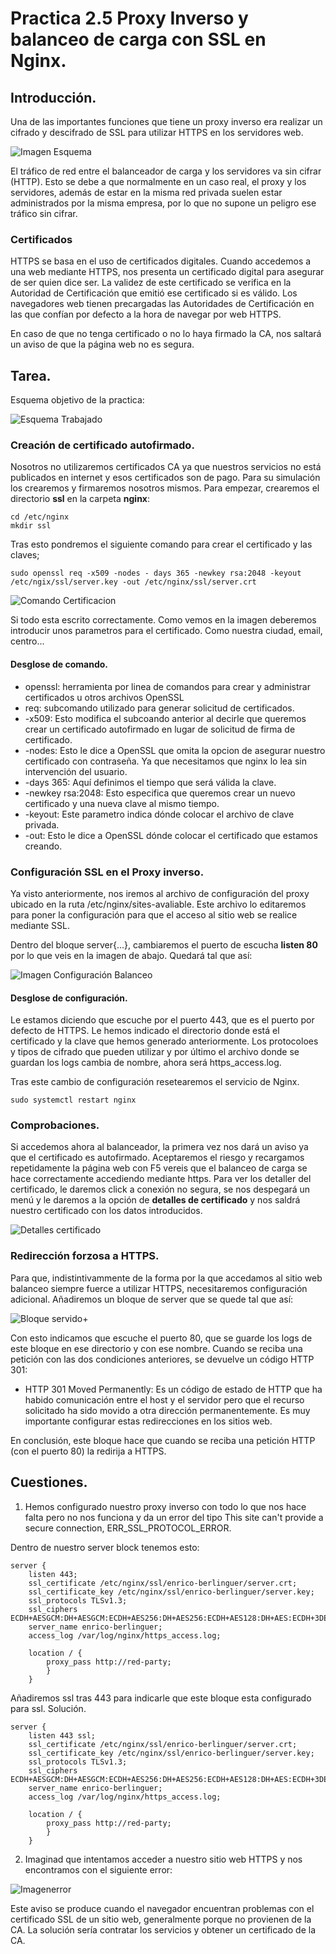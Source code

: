 # Practica 2.5 Proxy Inverso y balanceo de carga con SSL en Nginx.
## Introducción. 
Una de las importantes funciones que tiene un proxy inverso era realizar un cifrado y descifrado de SSL para utilizar HTTPS en los servidores web. 

![Imagen Esquema](assets/images/10imagenesquema.png)

El tráfico de red entre el balanceador de carga y los servidores va sin cifrar (HTTP). Esto se debe a que normalmente en un caso real, el proxy y los servidores, además de estar en la misma red privada suelen estar administrados por la misma empresa, por lo que no supone un peligro ese tráfico sin cifrar. 

### Certificados
HTTPS se basa en el uso de certificados digitales. Cuando accedemos a una web mediante HTTPS, nos presenta un certificado digital para asegurar de ser quien dice ser. La validez de este certificado se verifica en la Autoridad de Certificación que emitió ese certificado si es válido. Los navegadores web tienen precargadas las Autoridades de Certificación en las que confían por defecto a la hora de navegar por web HTTPS.

En caso de que no tenga certificado o no lo haya firmado la CA, nos saltará un aviso de que la página web no es segura.

## Tarea.
Esquema objetivo de  la practica:

![Esquema Trabajado](assets/images/esquematotal.png)

### Creación de certificado autofirmado. 
Nosotros no utilizaremos certificados CA ya que nuestros servicios no está publicados en internet y esos certificados son de pago. Para su simulación los crearemos y firmaremos nosotros mismos. 
Para empezar, crearemos el directorio **ssl** en la carpeta **nginx**: 

```
cd /etc/nginx
mkdir ssl
```

Tras esto pondremos el siguiente comando para crear el certificado y las claves;

```
sudo openssl req -x509 -nodes - days 365 -newkey rsa:2048 -keyout /etc/ngix/ssl/server.key -out /etc/nginx/ssl/server.crt

```

![Comando Certificacion](assets/images/01comando_generarclavebalanceo.png)

Si todo esta escrito correctamente. Como vemos en la imagen deberemos introducir unos parametros para el certificado. Como nuestra ciudad, email, centro...

#### Desglose de comando. 
- openssl: herramienta por linea de comandos para crear y administrar certificados u otros archivos OpenSSL
- req: subcomando utilizado para generar solicitud de certificados.
- -x509: Esto modifica el subcoando anterior al decirle que queremos crear un certificado autofirmado en lugar de solicitud de firma de certificado. 
- -nodes: Esto le dice a OpenSSL que omita la opcion de asegurar nuestro certificado con contraseña. Ya que necesitamos que nginx lo lea sin intervención del usuario.
- -days 365: Aquí definimos el tiempo que será válida la clave. 
- -newkey rsa:2048: Esto especifica que queremos crear un nuevo certificado y una nueva clave al mismo tiempo. 
- -keyout: Este parametro indica dónde colocar el archivo de clave privada. 
- -out: Esto le dice a OpenSSL dónde colocar el certificado que estamos creando. 

### Configuración SSL en el Proxy inverso.
Ya visto anteriormente, nos iremos al archivo de configuración del proxy ubicado en la ruta /etc/nginx/sites-avaliable. Este archivo lo editaremos para poner la configuración para que el acceso al sitio web se realice mediante SSL. 

Dentro del bloque server{...}, cambiaremos el puerto de escucha **listen 80** por lo que veis en la imagen de abajo. Quedará tal que así: 

![Imagen Configuración Balanceo](assets/images/03comando_configuracionproxy.png)

#### Desglose de configuración. 

Le estamos diciendo que escuche por el puerto 443, que es el puerto por defecto de HTTPS. Le hemos indicado el directorio donde está el certificado y la clave que hemos generado anteriormente. 
Los protocoloes y tipos de cifrado que pueden utilizar y por último el archivo donde se guardan los logs cambia de nombre, ahora será https_access.log. 

Tras este cambio de configuración resetearemos el servicio de Nginx. 

```
sudo systemctl restart nginx

```

### Comprobaciones. 
Si accedemos ahora al balanceador, la primera vez nos dará un aviso ya que el certificado es autofirmado. Aceptaremos el riesgo y recargamos repetidamente la página web con F5 vereis que el balanceo de carga se hace correctamente accediendo mediante https. 
Para ver los detaller del certificado, le daremos click a conexión no segura, se nos despegará un menú y le daremos a la opción de **detalles de certificado** y nos saldrá nuestro certificado con los datos introducidos. 

![Detalles certificado](assets/images/04comando_certificadodetalles.png)

### Redirección forzosa a HTTPS. 
Para que, indistintivammente de la forma por la que accedamos al sitio web balanceo siempre fuerce a utilizar  HTTPS, necesitaremos configuración adicional. Añadiremos un bloque de server que se quede tal que así: 

![Bloque servido+](assets/images/05comando_redireccionhttps.png)


Con esto indicamos que escuche el puerto 80, que se guarde los logs de este bloque en ese directorio y con ese nombre. Cuando se reciba una petición con las dos condiciones anteriores, se devuelve un código HTTP 301:  
-   HTTP 301 Moved Permanently: Es un código de estado de HTTP que ha habido comunicación entre el host y el servidor pero que el recurso solicitado ha sido movido a otra dirección permanentemente. Es muy importante configurar estas redirecciones en los sitios web. 

En conclusión, este bloque hace que cuando se reciba una petición HTTP (con el puerto 80) la redirija a HTTPS. 

## Cuestiones. 
1. Hemos configurado nuestro proxy inverso con todo lo que nos hace falta pero no nos funciona y da un error del tipo This site can't provide a secure connection, ERR_SSL_PROTOCOL_ERROR.

Dentro de nuestro server block tenemos esto:

```
server {
    listen 443;
    ssl_certificate /etc/nginx/ssl/enrico-berlinguer/server.crt;
    ssl_certificate_key /etc/nginx/ssl/enrico-berlinguer/server.key;
    ssl_protocols TLSv1.3;
    ssl_ciphers ECDH+AESGCM:DH+AESGCM:ECDH+AES256:DH+AES256:ECDH+AES128:DH+AES:ECDH+3DES:DH+3DES:RSA+AESGCM:RSA+AES:RSA+3DES:!aNULL:!MD5:!DSS;
    server_name enrico-berlinguer;
    access_log /var/log/nginx/https_access.log;

    location / {
        proxy_pass http://red-party;
        }
    }

```

Añadiremos ssl tras 443 para indicarle que este bloque esta configurado para ssl. Solución. 

```
server {
    listen 443 ssl;
    ssl_certificate /etc/nginx/ssl/enrico-berlinguer/server.crt;
    ssl_certificate_key /etc/nginx/ssl/enrico-berlinguer/server.key;
    ssl_protocols TLSv1.3;
    ssl_ciphers ECDH+AESGCM:DH+AESGCM:ECDH+AES256:DH+AES256:ECDH+AES128:DH+AES:ECDH+3DES:DH+3DES:RSA+AESGCM:RSA+AES:RSA+3DES:!aNULL:!MD5:!DSS;
    server_name enrico-berlinguer;
    access_log /var/log/nginx/https_access.log;

    location / {
        proxy_pass http://red-party;
        }
    }

```


2. Imaginad que intentamos acceder a nuestro sitio web HTTPS y nos encontramos con el siguiente error:

![Imagenerror](assets/images/Your-connection-isnt-private-NET-ERR_CERT_REVOKED.png)

Este aviso se produce cuando el navegador encuentran problemas con el certificado SSL de un sitio web, generalmente porque no provienen de la CA. La solución sería contratar los servicios y obtener un certificado de la CA. 